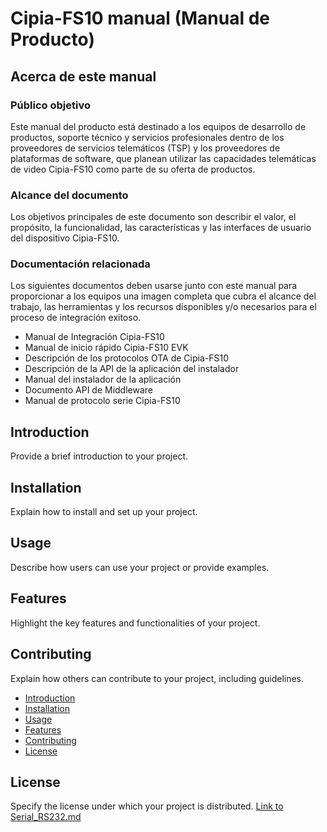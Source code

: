 # Cipia-FS10 manual (Manual de Producto)
## Acerca de este manual
### Público objetivo
Este manual del producto está destinado a los equipos de desarrollo de productos, soporte técnico y servicios profesionales dentro de los proveedores de servicios telemáticos (TSP) y los proveedores de plataformas de software, que planean utilizar las capacidades telemáticas de video Cipia-FS10 como parte de su oferta de productos.

### Alcance del documento
Los objetivos principales de este documento son describir el valor, el propósito, la funcionalidad, las características y las interfaces de usuario del dispositivo Cipia-FS10.
### Documentación relacionada
Los siguientes documentos deben usarse junto con este manual para proporcionar a los equipos una imagen completa que cubra el alcance del trabajo, las herramientas y los recursos disponibles y/o necesarios para el proceso de integración exitoso.
- Manual de Integración Cipia-FS10
- Manual de inicio rápido Cipia-FS10 EVK
- Descripción de los protocolos OTA de Cipia-FS10
- Descripción de la API de la aplicación del instalador
- Manual del instalador de la aplicación
- Documento API de Middleware
- Manual de protocolo serie Cipia-FS10

## Introduction
Provide a brief introduction to your project.

## Installation
Explain how to install and set up your project.

## Usage
Describe how users can use your project or provide examples.

## Features
Highlight the key features and functionalities of your project.

## Contributing
Explain how others can contribute to your project, including guidelines.


- [Introduction](#introduction)
- [Installation](#installation)
- [Usage](#usage)
- [Features](#features)
- [Contributing](#contributing)
- [License](#license)


## License
Specify the license under which your project is distributed.
[Link to Serial_RS232.md](Serial_RS232.md)

